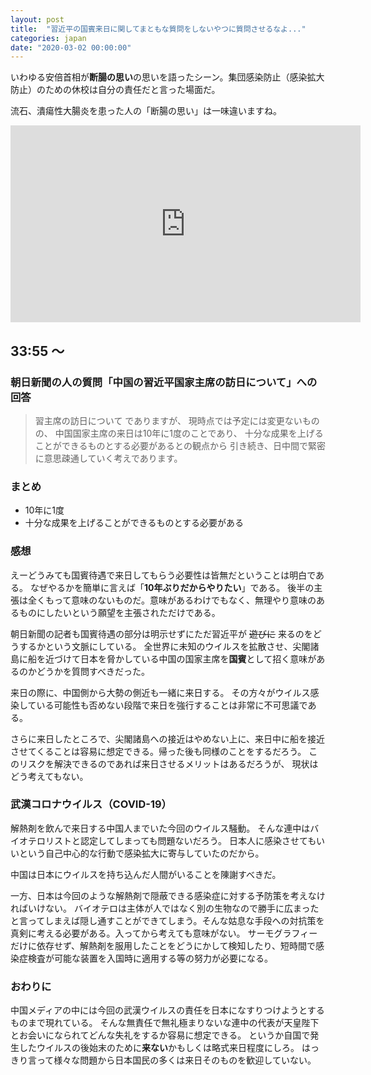 ```yaml
---
layout: post
title:  "習近平の国賓来日に関してまともな質問をしないやつに質問させるなよ..."
categories: japan
date: "2020-03-02 00:00:00"
---
```


いわゆる安倍首相が**断腸の思い**の思いを語ったシーン。集団感染防止（感染拡大防止）のための休校は自分の責任だと言った場面だ。

流石、潰瘍性大腸炎を患った人の「断腸の思い」は一味違いますね。

<div class="google">
<iframe width="560" height="315" src="https://www.youtube.com/embed/033LazhGptI?start=1840" frameborder="0" allow="accelerometer; autoplay; encrypted-media; gyroscope; picture-in-picture" allowfullscreen></iframe>
</div>


## 33:55 〜

### 朝日新聞の人の質問「中国の習近平国家主席の訪日について」への回答

> 習主席の訪日について でありますが、
> 現時点では予定には変更ないものの、
> 中国国家主席の来日は10年に1度のことであり、
> 十分な成果を上げることができるものとする必要があるとの観点から
> 引き続き、日中間で緊密に意思疎通していく考えであります。

### まとめ

- 10年に1度
- 十分な成果を上げることができるものとする必要がある


### 感想

えーどうみても国賓待遇で来日してもらう必要性は皆無だということは明白である。
なぜやるかを簡単に言えば「**10年ぶりだからやりたい**」である。
後半の主張は全くもって意味のないものだ。意味があるわけでもなく、無理やり意味のあるものにしたいという願望を主張されただけである。

朝日新聞の記者も国賓待遇の部分は明示せずにただ習近平が ~~遊びに~~ 来るのをどうするかという文脈にしている。
全世界に未知のウイルスを拡散させ、尖閣諸島に船を近づけて日本を脅かしている中国の国家主席を**国賓**として招く意味があるのかどうかを質問すべきだった。

来日の際に、中国側から大勢の側近も一緒に来日する。
その方々がウイルス感染している可能性も否めない段階で来日を強行することは非常に不可思議である。

さらに来日したところで、尖閣諸島への接近はやめない上に、来日中に船を接近させてくることは容易に想定できる。帰った後も同様のことをするだろう。
このリスクを解決できるのであれば来日させるメリットはあるだろうが、
現状はどう考えてもない。

### 武漢コロナウイルス（COVID-19）

解熱剤を飲んで来日する中国人までいた今回のウイルス騒動。
そんな連中はバイオテロリストと認定してしまっても問題ないだろう。
日本人に感染させてもいいという自己中心的な行動で感染拡大に寄与していたのだから。

中国は日本にウイルスを持ち込んだ人間がいることを陳謝すべきだ。

一方、日本は今回のような解熱剤で隠蔽できる感染症に対する予防策を考えなければいけない。
バイオテロは主体が人ではなく別の生物なので勝手に広まったと言ってしまえば隠し通すことができてしまう。そんな姑息な手段への対抗策を真剣に考える必要がある。入ってから考えても意味がない。
サーモグラフィーだけに依存せず、解熱剤を服用したことをどうにかして検知したり、短時間で感染症検査が可能な装置を入国時に適用する等の努力が必要になる。

### おわりに

中国メディアの中には今回の武漢ウイルスの責任を日本になすりつけようとするものまで現れている。
そんな無責任で無礼極まりないな連中の代表が天皇陛下とお会いになられてどんな失礼をするか容易に想定できる。
というか自国で発生したウイルスの後始末のために**来ない**かもしくは略式来日程度にしろ。
はっきり言って様々な問題から日本国民の多くは来日そのものを歓迎していない。

